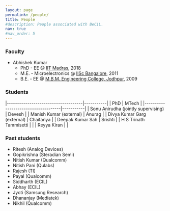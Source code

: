 ```yaml
---
layout: page
permalink: /people/
title: People
#description: People associated with BeCiL.
nav: true
#nav_order: 5
---
```


### Faculty
- Abhishek Kumar
  - PhD - EE @ [IIT Madras](https://www.iitm.ac.in), 2018
  - M.E. - Microelectronics @ [IISc Bangalore](https://iisc.ac.in/), 2011
  - B.E. - EE @ [M.B.M. Engineering College, Jodhpur](https://www.mbm.ac.in/), 2009

### Students

|-------------------------------------|-----------|
| PhD                                 | MTech     |
|-------------------------------------|-----------|
| Sonu Anirudha (jointly supervising) | Devesh    |
| Manish Kumar (external)             | Anurag    |
| Divya Kumar Garg (external)         | Chaitanya |
| Deepak Kumar Sah                    | Srishti   |
| H S Trinath Tammisetti              |           |
| Reyya Kiran                         |           |


### Past students

- Ritesh (Analog Devices)
- Gopikrishna (Steradian Semi)
- Nitish Kumar (Qualcomm)
- Nitish Pani (Qulabs)
- Rajesh (TI)
- Payal (Qualcomm)
- Siddharth (ECIL)
- Abhay (ECIL)
- Jyoti (Samsung Research)
- Dhananjay (Mediatek)
- Nikhil (Qualcomm)
